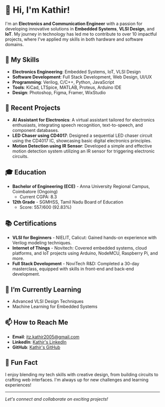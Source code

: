 # 👋 Hi, I'm Kathir!

I'm an **Electronics and Communication Engineer** with a passion for developing innovative solutions in **Embedded Systems**, **VLSI Design**, and **IoT**. My journey in technology has led me to contribute to over 10 impactful projects, where I've applied my skills in both hardware and software domains.

## 🔧 My Skills
- **Electronics Engineering**: Embedded Systems, IoT, VLSI Design
- **Software Development**: Full Stack Development, Web Design, UI/UX
- **Programming**: Verilog, C/C++, Python, JavaScript
- **Tools**: KiCad, LTSpice, MATLAB, Proteus, Arduino IDE
- **Design**: Photoshop, Figma, Framer, WixStudio

## 🚀 Recent Projects
- **AI Assistant for Electronics**: A virtual assistant tailored for electronics enthusiasts, integrating speech recognition, text-to-speech, and component databases.
- **LED Chaser using CD4017**: Designed a sequential LED chaser circuit using the CD4017 IC, showcasing basic digital electronics principles.
- **Motion Detection using IR Sensor**: Developed a simple and effective motion detection system utilizing an IR sensor for triggering electronic circuits.

## 🎓 Education
- **Bachelor of Engineering (ECE)** - Anna University Regional Campus, Coimbatore (Ongoing)
  - Current CGPA: 8.3
- **12th Grade** - SGMHSS, Tamil Nadu Board of Education
  - Score: 557/600 (92.83%)

## 📚 Certifications
- **VLSI for Beginners** - NIELIT, Calicut: Gained hands-on experience with Verilog modeling techniques.
- **Internet of Things** - Novitech: Covered embedded systems, cloud platforms, and IoT projects using Arduino, NodeMCU, Raspberry Pi, and more.
- **Full Stack Development** - NoviTech R&D: Completed a 30-day masterclass, equipped with skills in front-end and back-end development.

## 🌱 I’m Currently Learning
- Advanced VLSI Design Techniques
- Machine Learning for Embedded Systems

## 📫 How to Reach Me
- **Email**: [itz.kathir2005@gmail.com](mailto:itz.kathir2005@gmail.com)
- **LinkedIn**: [Kathir's LinkedIn](https://www.linkedin.com/in/kathir2005/)
- **GitHub**: [Kathir's GitHub](https://github.com/kathirr0805)

## 💬 Fun Fact
I enjoy blending my tech skills with creative design, from building circuits to crafting web interfaces. I'm always up for new challenges and learning experiences!

---

*Let's connect and collaborate on exciting projects!*
